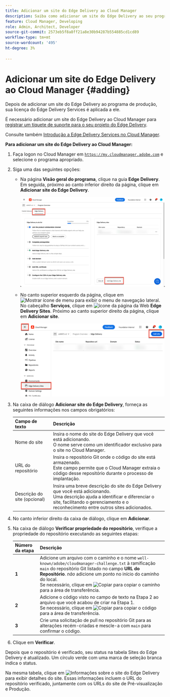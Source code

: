 ```yaml
---
title: Adicionar um site do Edge Delivery ao Cloud Manager
description: Saiba como adicionar um site do Edge Delivery ao seu programa de produção ou de sandbox.
feature: Cloud Manager, Developing
role: Admin, Architect, Developer
source-git-commit: 2573eb5f8a8ff21a8e30b94287b554885cd1cd89
workflow-type: tm+mt
source-wordcount: '495'
ht-degree: 3%

---
```



# Adicionar um site do Edge Delivery ao Cloud Manager {#adding}

Depois de adicionar um site do Edge Delivery ao programa de produção, sua licença do Edge Delivery Services é aplicada a ele.

É necessário adicionar um site do Edge Delivery ao Cloud Manager para [registrar um tíquete de suporte para o seu projeto do Edge Delivery](/help/edge/overview.md##support-ticket).

Consulte também [Introdução a Edge Delivery Services no Cloud Manager](/help/implementing/cloud-manager/edge-delivery/introduction-to-edge-delivery-services.md).

**Para adicionar um site do Edge Delivery ao Cloud Manager:**

1. Faça logon no Cloud Manager em [`https://my.cloudmanager.adobe.com`](https://my.cloudmanager.adobe.com/) e selecione o programa apropriado.
1. Siga uma das seguintes opções:

   * Na página **Visão geral do programa**, clique na guia **Edge Delivery**. Em seguida, próximo ao canto inferior direito da página, clique em **Adicionar site do Edge Delivery**.

     ![Adicionar site do Edge Delivery na guia Edge Delivery](/help/implementing/cloud-manager/assets/cm-eds-add1.png)

   * No canto superior esquerdo da página, clique em ![Mostrar ícone de menu](https://spectrum.adobe.com/static/icons/workflow_18/Smock_ShowMenu_18_N.svg) para exibir o menu de navegação lateral.
No cabeçalho **Serviços**, clique em ![ícone da página da Web](https://spectrum.adobe.com/static/icons/workflow_18/Smock_WebPages_18_N.svg) **Edge Delivery Sites**.
Próximo ao canto superior direito da página, clique em **Adicionar site**.

     ![Adicionar site do Edge Delivery pelo botão Sites do Edge Delivery](/help/implementing/cloud-manager/assets/cm-eds-add2.png)

1. Na caixa de diálogo **Adicionar site do Edge Delivery**, forneça as seguintes informações nos campos obrigatórios:

   | Campo de texto | Descrição |
   | - | --- |
   | Nome do site | Insira o nome do site do Edge Delivery que você está adicionando.<br>O nome serve como um identificador exclusivo para o site no Cloud Manager. |
   | URL do repositório | Insira o repositório Git onde o código do site está armazenado.<br>Este campo permite que o Cloud Manager extraia o código desse repositório durante o processo de implantação. |
   | Descrição do site (opcional) | Insira uma breve descrição do site do Edge Delivery que você está adicionando.<br>Uma descrição ajuda a identificar e diferenciar o site, facilitando o gerenciamento e o reconhecimento entre outros sites adicionados. |

1. No canto inferior direito da caixa de diálogo, clique em **Adicionar**.

1. Na caixa de diálogo **Verificar propriedade do repositório**, verifique a propriedade do repositório executando as seguintes etapas:

   | Número da etapa | Descrição |
   | - | - |
   | **1** | Adicione um arquivo com o caminho e o nome `well-known/adobe/cloudmanager-challenge.txt` à ramificação `main` do repositório Git listado no campo **URL do Repositório**. *não* adicione um ponto no início do caminho do local.<br>Se necessário, clique em ![Copiar](https://spectrum.adobe.com/static/icons/workflow_18/Smock_Copy_18_N.svg) para copiar o caminho para a área de transferência. |
   | **2** | Adicione o código visto no campo de texto na Etapa 2 ao arquivo que você acabou de criar na Etapa 1.<br>Se necessário, clique em ![Copiar](https://spectrum.adobe.com/static/icons/workflow_18/Smock_Copy_18_N.svg) para copiar o código para a área de transferência. |
   | **3** | Crie uma solicitação de pull no repositório Git para as alterações recém-criadas e mescle-a com `main` para confirmar o código. |

1. Clique em **Verificar**.

Depois que o repositório é verificado, seu status na tabela Sites do Edge Delivery é atualizado. Um círculo verde com uma marca de seleção branca indica o status.

Na mesma tabela, clique em ![Informações sobre o site do Edge Delivery](https://spectrum.adobe.com/static/icons/workflow_18/Smock_InfoOutline_18_N.svg) para exibir detalhes do site. Essas informações incluem o URL do repositório verificado, juntamente com os URLs do site de Pré-visualização e Produção.


